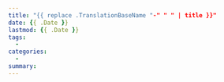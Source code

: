 ```yaml
---
title: "{{ replace .TranslationBaseName "-" " " | title }}"
date: {{ .Date }}
lastmod: {{ .Date }}
tags:
  - 
categories:
  - 
summary: 
---
```


